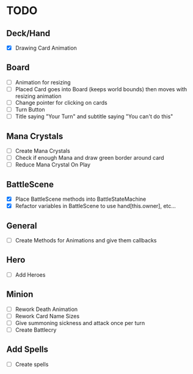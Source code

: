# TODO

## Deck/Hand

- [x] Drawing Card Animation

## Board

- [ ] Animation for resizing
- [ ] Placed Card goes into Board (keeps world bounds) then moves with resizing animation
- [ ] Change pointer for clicking on cards
- [ ] Turn Button
- [ ] Title saying "Your Turn" and subtitle saying "You can't do this"

## Mana Crystals

- [ ] Create Mana Crystals
- [ ] Check if enough Mana and draw green border around card
- [ ] Reduce Mana Crystal On Play

## BattleScene

- [x] Place BattleScene methods into BattleStateMachine
- [x] Refactor variables in BattleScene to use hand[this.owner], etc...

## General

- [ ] Create Methods for Animations and give them callbacks

## Hero

- [ ] Add Heroes

## Minion

- [ ] Rework Death Animation
- [ ] Rework Card Name Sizes
- [ ] Give summoning sickness and attack once per turn
- [ ] Create Battlecry

## Add Spells

- [ ] Create spells
